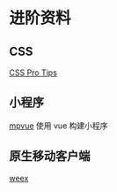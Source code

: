 # 进阶资料

## CSS
[CSS Pro Tips](https://github.com/AllThingsSmitty/css-protips)

## 小程序
[mpvue](https://github.com/Meituan-Dianping/mpvue) 使用 vue 构建小程序

## 原生移动客户端

[weex](https://weex.incubator.apache.org/cn/guide/index.html)